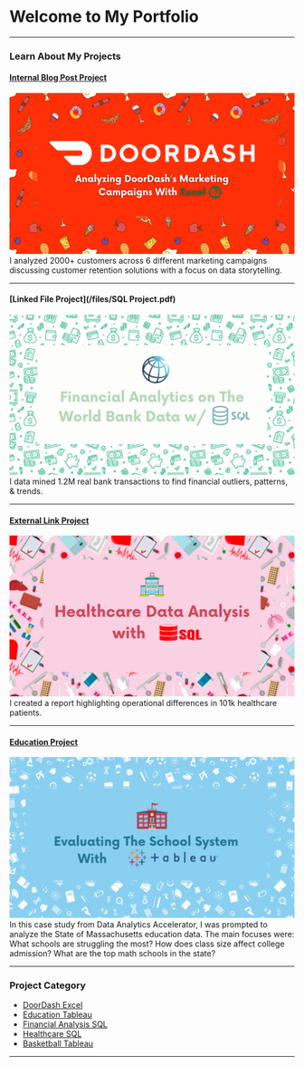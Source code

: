 # Welcome to My Portfolio

---

### Learn About My Projects

#### [Internal Blog Post Project](/bank)
<img src="images/DoorDash Project.png?raw=true"/>
I analyzed 2000+ customers across 6 different marketing campaigns discussing customer retention solutions
with a focus on data storytelling.

---
#### [Linked File Project](/files/SQL Project.pdf)
<img src="images/Financial Analytics on The World Bank.png?raw=true"/>
I data mined 1.2M real bank transactions to find financial outliers, patterns, & trends.

---
#### [External Link Project](https://www.linkedin.com/article/edit/7271278823218786305)
[<img src="images/Healthcare Data Analysis.png"/>](https://www.linkedin.com/pulse/life-death-trip-hospital-jen-hawkins-hhzpc/?trackingId=SsDp%2Fp63RcavUgoyz7rgUg%3D%3D)
I created a report highlighting operational differences in 101k healthcare patients. 


---
#### [Education Project](https://www.linkedin.com/pulse/dropout-death-row-jen-hawkins-meezc)
[<img src="images/Evaluating The School System.png?raw=true"/>](https://www.linkedin.com/pulse/dropout-death-row-jen-hawkins-meezc)
In this case study from Data Analytics Accelerator, I was prompted to analyze the State of Massachusetts education data. The main focuses were:
What schools are struggling the most?
How does class size affect college admission?
What are the top math schools in the state? 

---

### Project Category

- [DoorDash Excel](http://example.com/)
- [Education Tableau](http://example.com/)
- [Financial Analysis SQL](http://example.com/)
- [Healthcare SQL](http://example.com/)
- [Basketball Tableau](http://example.com/)

---




